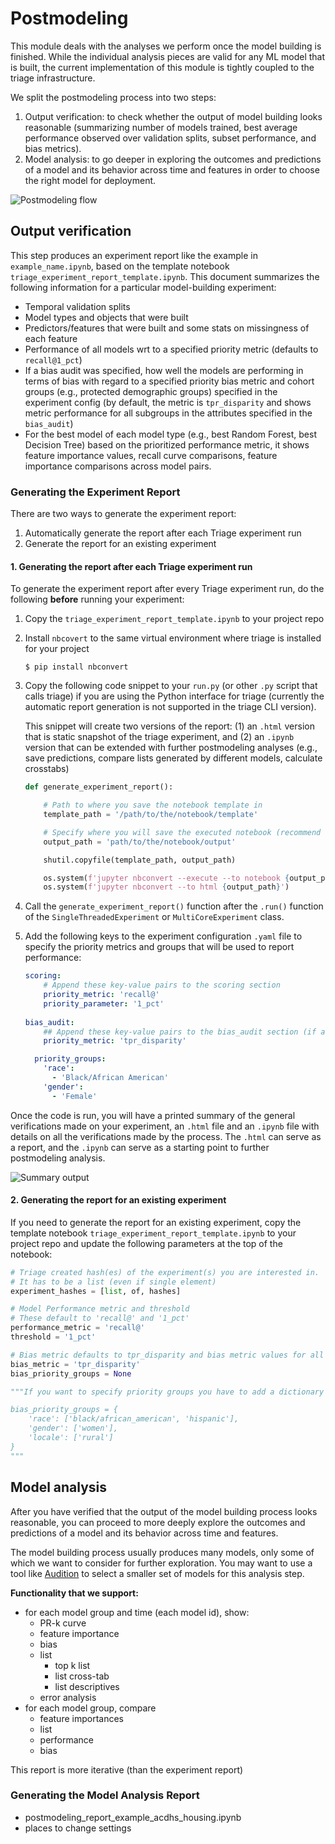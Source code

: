 # Postmodeling

This module deals with the analyses we perform once the model building is finished. While the individual analysis pieces are valid for any ML model that is built, the current implementation of this module is tightly coupled to the triage infrastructure. 

We split the postmodeling process into two steps: 
1. Output verification: to check whether the output of model building looks reasonable (summarizing number of models trained, best average performance observed over validation splits, subset performance, and bias metrics).
2. Model analysis: to go deeper in exploring the outcomes and predictions of a model and its behavior across time and features in order to choose the right model for deployment.

![Postmodeling flow](https://dssg.github.io/triage/postmodeling/triage_postmodeling_flow_documentation.png)

## Output verification

This step produces an experiment report like the example in `example_name.ipynb`, based on the template notebook `triage_experiment_report_template.ipynb`. This document summarizes the following information for a particular model-building experiment:
- Temporal validation splits
- Model types and objects that were built
- Predictors/features that were built and some stats on missingness of each feature
- Performance of all models wrt to a specified priority metric (defaults to `recall@1_pct`)
- If a bias audit was specified, how well the models are performing in terms of bias with regard to a specified priority bias metric and cohort groups (e.g., protected demographic groups) specified in the experiment config (by default, the metric is `tpr_disparity` and shows metric performance for all subgroups in the attributes specified in the `bias_audit`)
- For the best model of each model type (e.g., best Random Forest, best Decision Tree) based on the prioritized performance metric, it shows feature importance values, recall curve comparisons, feature importance comparisons across model pairs. 

### Generating the Experiment Report

There are two ways to generate the experiment report: 
1. Automatically generate the report after each Triage experiment run
2. Generate the report for an existing experiment

#### 1. Generating the report after each Triage experiment run

To generate the experiment report after every Triage experiment run, do the following **before** running your experiment:

1. Copy the `triage_experiment_report_template.ipynb` to your project repo

2. Install `nbcovert` to the same virtual environment where triage is installed for your project

    ```
    $ pip install nbconvert
    ```

3. Copy the following code snippet to your `run.py` (or other `.py` script that calls triage) if you are using the Python interface for triage (currently the automatic report generation is not supported in the triage CLI version).  

    This snippet will create two versions of the report: (1) an `.html` version that is static snapshot of the triage experiment, and (2) an `.ipynb` version that can be extended with further postmodeling analyses (e.g., save predictions, compare lists generated by different models, calculate crosstabs)

    ```python
    def generate_experiment_report():

        # Path to where you save the notebook template in 
        template_path = '/path/to/the/notebook/template'

        # Specify where you will save the executed notebook (recommend not to overwrite the template)
        output_path = 'path/to/the/notebook/output'

        shutil.copyfile(template_path, output_path)

        os.system(f'jupyter nbconvert --execute --to notebook {output_path}')
        os.system(f'jupyter nbconvert --to html {output_path}')
    ```

4. Call the `generate_experiment_report()` function after the `.run()` function of the `SingleThreadedExperiment` or `MultiCoreExperiment` class.

5. Add the following keys to the experiment configuration `.yaml` file to specify the priority metrics and groups that will be used to report performance: 

    ```yaml
    scoring:
        # Append these key-value pairs to the scoring section
        priority_metric: 'recall@'
        priority_parameter: '1_pct' 
      
    bias_audit:
        ## Append these key-value pairs to the bias_audit section (if a bias audit is performed)
        priority_metric: 'tpr_disparity'

      priority_groups:
        'race':
          - 'Black/African American'
        'gender':
          - 'Female'
    ```

Once the code is run, you will have a printed summary of the general verifications made on your experiment, an `.html` file and an `.ipynb` file with details on all the verifications made by the process. The `.html` can serve as a report, and the `.ipynb` can serve as a starting point to further postmodeling analysis.  

![Summary output](https://dssg.github.io/triage/postmodeling/output_summary_verification.png)


#### 2. Generating the report for an existing experiment

If you need to generate the report for an existing experiment, copy the template notebook `triage_experiment_report_template.ipynb` to your project repo and update the following parameters at the top of the notebook: 

```python
# Triage created hash(es) of the experiment(s) you are interested in. 
# It has to be a list (even if single element)
experiment_hashes = [list, of, hashes]

# Model Performance metric and threshold
# These default to 'recall@' and '1_pct'
performance_metric = 'recall@'
threshold = '1_pct'

# Bias metric defaults to tpr_disparity and bias metric values for all groups generated (if bias audit specified in the experiment config)
bias_metric = 'tpr_disparity'
bias_priority_groups = None

"""If you want to specify priority groups you have to add a dictionary in the following form

bias_priority_groups = {
    'race': ['black/african_american', 'hispanic'],
    'gender': ['women'],
    'locale': ['rural']
}
"""
```

## Model analysis

After you have verified that the output of the model building process looks reasonable, you can proceed to more deeply explore the outcomes and predictions of a model and its behavior across time and features. 

The model building process usually produces many models, only some of which we want to consider for further exploration. You may want to use a tool like [Audition](https://github.com/dssg/triage/tree/master/src/triage/component/audition) to select a smaller set of models for this analysis step.

**Functionality that we support:**
 - for each model group and time (each model id), show:
    - PR-k curve
    - feature importance
    - bias
    - list
       - top k list
       - list cross-tab
       - list descriptives
    - error analysis
 - for each model group, compare
    - feature importances
    - list
    - performance
    - bias

This report is more iterative (than the experiment report)

### Generating the Model Analysis Report

- postmodeling_report_example_acdhs_housing.ipynb
- places to change settings
